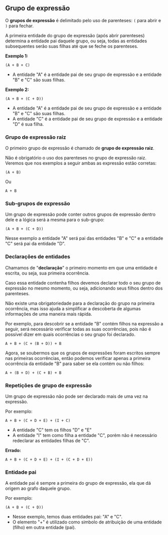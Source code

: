 ## Grupo de expressão <header-set anchor-name="expression-group" />

O **grupos de expressão** é delimitado pelo uso de parenteses: `(` para abrir e `)` para fechar. 

A primeira entidade do grupo de expressão (após abrir parenteses) determina a entidade pai daquele grupo, ou seja, todas as entidades subsequentes serão suas filhas até que se feche os parenteses.

**Exemplo 1:**

``` 
(A + B + C)
```

* A entidade "A" é a entidade pai de seu grupo de expressão e a entidade "B" e "C" são suas filhas.

**Exemplo 2:**

``` 
(A + B + (C + D))
```

* A entidade "A" é a entidade pai de seu grupo de expressão e a entidade "B" e "C" são suas filhas.
* A entidade "C" é a entidade pai de seu grupo de expressão e a entidade "D" é sua filha.

### Grupo de expressão raiz <header-set anchor-name="expression-group-root" />

O primeiro grupo de expressão é chamado de **grupo de expressão raiz**.

Não é obrigatório o uso dos parenteses no grupo de expressão raiz. Veremos que nos exemplos a seguir ambas as expressão estão corretas:

``` 
(A + B)
```

Ou

``` 
A + B
```

### Sub-grupos de expressão <header-set anchor-name="expression-sub-group" />

Um grupo de expressão pode conter outros grupos de expressão dentro dele e a lógica será a mesma para o sub-grupo:

`(A + B + (C + D))`

Nesse exemplo a entidade "A" será pai das entidades "B" e "C" e a entidade "C" será pai da entidade "D".

### Declarações de entidades <header-set anchor-name="entity-declaration" />

Chamamos de "**declaração**" o primeiro momento em que uma entidade é escrita, ou seja, sua primeira ocorrência.

Caso essa entidade contenha filhos devemos declarar todo o seu grupo de expressão no mesmo momento, ou seja, adicionando seus filhos dentro dos parenteses.

Não existe uma obrigatoriedade para a declaração do grupo na primeira ocorrência, mas isso ajuda a simplificar a descoberta de algumas informações de uma maneira mais rápida. 

Por exemplo, para descobrir se a entidade "B" contém filhos na expressão a seguir, será necessário verificar todas as suas ocorrências, pois não é possível dizer em quais ocorrências o seu grupo foi declarado.

```
A + B + (C + (B + D)) + B
```

Agora, se soubermos que os grupos de expressões foram escritos sempre nas primeiras ocorrências, então podemos verificar apenas a primeira ocorrência da entidade "B" para saber se ela contém ou não filhos:

```
A + (B + D) + (C + B) + B
```

### Repetições de grupo de expressão <header-set anchor-name="expression-group-repeat" />

Um grupo de expressão não pode ser declarado mais de uma vez na expressão.

Por exemplo: 

```
A + B + (C + D + E) + (I + C)
```

* A entidade "C" tem os filhos "D" e "E"
* A entidade "I" tem como filha a entidade "C", porém não é necessário redeclarar as entidades filhas de "C".

**Errado:**

```
A + B + (C + D + E) + (I + (C + D + E))
```

### Entidade pai <header-set anchor-name="entity-parent" />

A entidade pai é sempre a primeira do grupo de expressão, ela que dá origem ao grafo daquele grupo. 

Por exemplo:

`(A + B + (C + D))`

* Nesse exemplo, temos duas entidades pai: "A" e "C".
* O elemento "+" é utilizado como simbolo de atribuição de uma entidade (filho) em outra entidade (pai).
